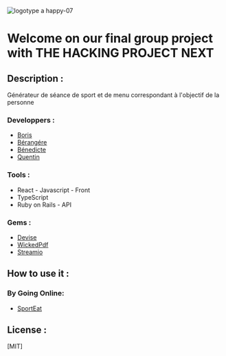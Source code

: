 ![logotype a happy-07](https://d29md5j3ph8xfz.cloudfront.net/100_percent/upload/Content/82047/THP_logoblock_grey.png)


# Welcome on our final group project with THE HACKING PROJECT NEXT

## Description :

Générateur de séance de sport et de menu correspondant à l'objectif de la personne

### Developpers :

- [Boris](https://github.com/DanBertrand)
- [Bérangére](https://github.com/Queje)
- [Bénedicte](https://github.com/Doury-Manuel)
- [Quentin](https://github.com/qdtrl)

### Tools :

* React - Javascript - Front
* TypeScript
* Ruby on Rails - API

### Gems :

* [Devise](https://github.com/heartcombo/devise)
* [WickedPdf](https://github.com/mileszs/wicked_pdf)
* [Streamio](https://github.com/streamio/streamio-ffmpeg)


## How to use it :

### By Going Online:

 - [SportEat](https://thp-next-final-project.github.io/app-react/)


## License :

[MIT]


